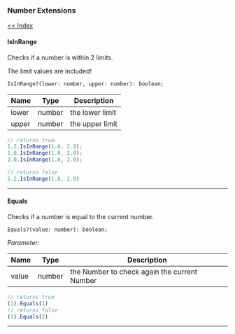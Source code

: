 ### Number Extensions

[<< Index](/wiki/index.md)

#### IsInRange

Checks if a number is within 2 limits.

The limit values are included!

    IsInRange?(lower: number, upper: number): boolean;

| Name  | Type       | Description     |
|-------|------------|-----------------|
| lower | number     | the lower limit |
| upper | number     | the upper limit |

```javascript
// returns true
1.2.IsInRange(1.0, 2.0);
1.0.IsInRange(1.0, 2.0);
2.0.IsInRange(1.0, 2.0);

// returns false
5.2.IsInRange(1.0, 2.0)
```

---

#### Equals

Checks if a number is equal to the current number.

    Equals?(value: number): boolean;
    
*Parameter:*

| Name  | Type       | Description                                  |
|-------|------------|----------------------------------------------|
| value | number     | the Number to check again the current Number |

```javascript
// returns true
(1).Equals(1)
// returns false
(1).Equals(2)
```

---
